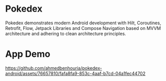 # Pokedex 
Pokedex demonstrates modern Android development with Hilt, Coroutines, Retrofit, Flow, Jetpack Libraries and Compose Navigation based on MVVM architecture and adhering to clean architecture principles.
# App Demo
https://github.com/ahmedbenhouria/pokedex-android/assets/76657810/fafa8fa9-853c-4aaf-b7cd-04a1fec44702







